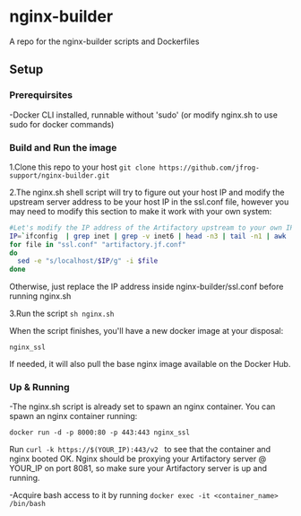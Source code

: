 # nginx-builder
A repo for the nginx-builder scripts and Dockerfiles

## Setup ##

### Prerequirsites ###
-Docker CLI installed, runnable without 'sudo' (or modify nginx.sh to use sudo for docker commands) 

### Build and Run the image ###
1.Clone this repo to your host
`git clone https://github.com/jfrog-support/nginx-builder.git`

2.The nginx.sh shell script will try to figure out your host IP and modify the upstream server address to be your host IP in the ssl.conf file, however you may need to modify this section to make it work with your own system:
```bash
#Let's modify the IP address of the Artifactory upstream to your own IP address
IP=`ifconfig  | grep inet | grep -v inet6 | head -n3 | tail -n1 | awk '{print $2}'`
for file in "ssl.conf" "artifactory.jf.conf"
do
  sed -e "s/localhost/$IP/g" -i $file
done

```
Otherwise, just replace the IP address inside nginx-builder/ssl.conf before running nginx.sh

3.Run the script `sh nginx.sh`

When the script finishes, you'll have a new docker image at your disposal:

`nginx_ssl`

If needed, it will also pull the base nginx image available on the Docker Hub.

### Up & Running ###


-The nginx.sh script is already set to spawn an nginx container. You can spawn an nginx container running:

`docker run -d -p 8000:80 -p 443:443 nginx_ssl`

Run `curl -k https://$(YOUR_IP):443/v2 `  to see that the container and nginx booted OK. Nginx should be proxying your Artifactory server @ YOUR_IP on port 8081, so make sure your Artifactory server is up and running. 

-Acquire bash access to it by running `docker exec -it <container_name> /bin/bash`

